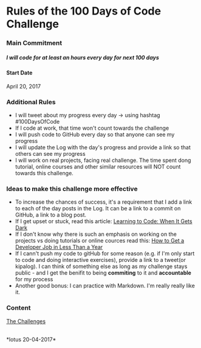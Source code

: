 # Rules of the 100 Days of Code Challenge

### Main Commitment

##### *I will code for at least an hours every day for next 100 days*

#### Start Date

April 20, 2017

### Additional Rules

* I will tweet about my progress every day -> using hashtag #100DaysOfCode
* If I code at work, that time won't count towards the challenge
* I will push code to GitHub every day so that anyone can see my progress
* I will update the Log with the day's progress and provide a link so that others can see my progress
* I will work on real projects, facing real challenge. The time spent dong tutorial, online courses and other similar resources will NOT count towards this challenge.

### Ideas to make this challenge more effective

* To increase the chances of success, it's a requirement that I add a link to each of the day posts in the Log. It can be a link to a commit on GitHub, a link to a blog post.
* If I get upset or stuck, read this article: [Learning to Code: When It Gets Dark](https://medium.freecodecamp.com/learning-to-code-when-it-gets-dark-e485edfb58fd)
* If I don't know why there is such an emphasis on working on the projects vs doing tutorials or online cources read this: [How to Get a Developer Job in Less Than a Year](https://medium.freecodecamp.com/how-to-get-a-developer-job-in-less-than-a-year-c27bbfe71645)
* If I cann't push my code to gitHub for some reason (e.g. if I'm only start to code and doing interactive exercises), provide a link to a tweet(or kipalog). I can think of something else as long as my challenge stays public - and I get the benifit to being **commiting** to it and **accountable** for my process
* Another good bonus: I can practice with Markdown. I'm really really like it.

### Content
[The Challenges](https://github.com/hungtn/Codes/blob/master/%23100DaysOfCode/challenges.md)

</br>
*lotus 20-04-2017*

